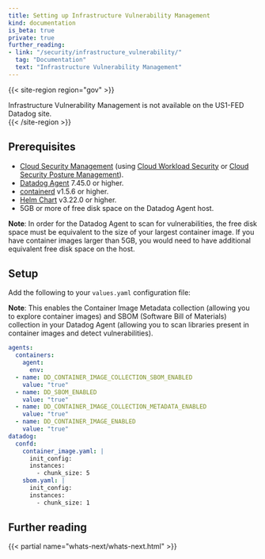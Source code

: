 ```yaml
---
title: Setting up Infrastructure Vulnerability Management 
kind: documentation
is_beta: true
private: true
further_reading:
- link: "/security/infrastructure_vulnerability/"
  tag: "Documentation"
  text: "Infrastructure Vulnerability Management"
---
```


{{< site-region region="gov" >}}
<div class="alert alert-warning">
Infrastructure Vulnerability Management is not available on the US1-FED Datadog site.
</div>
{{< /site-region >}}

## Prerequisites

- [Cloud Security Management][1] (using [Cloud Workload Security][2] or [Cloud Security Posture Management][3]).
- [Datadog Agent][6] 7.45.0 or higher.
- [containerd][4] v1.5.6 or higher.
- [Helm Chart][5] v3.22.0 or higher.
- 5GB or more of free disk space on the Datadog Agent host. 

**Note**: In order for the Datadog Agent to scan for vulnerabilities, the free disk space must be equivalent to the size of your largest container image. If you have container images larger than 5GB, you would need to have additional equivalent free disk space on the host. 

## Setup

Add the following to your `values.yaml` configuration file:

**Note**: This enables the Container Image Metadata collection (allowing you to explore container images) and SBOM (Software Bill of Materials) collection in your Datadog Agent (allowing you to scan libraries present in container images and detect vulnerabilities).

```yaml
agents:
  containers:
    agent:
      env:
  - name: DD_CONTAINER_IMAGE_COLLECTION_SBOM_ENABLED
    value: "true"
  - name: DD_SBOM_ENABLED
    value: "true"
  - name: DD_CONTAINER_IMAGE_COLLECTION_METADATA_ENABLED
    value: "true"
  - name: DD_CONTAINER_IMAGE_ENABLED
    value: "true"
datadog:
  confd:
    container_image.yaml: |
      init_config:
      instances:
        - chunk_size: 5
    sbom.yaml: |
      init_config:
      instances:
        - chunk_size: 1
```


[1]: https://docs.datadoghq.com/security/cloud_security_management
[2]: https://docs.datadoghq.com/security/cloud_workload_security/
[3]: https://docs.datadoghq.com/security/cspm/
[4]: https://kubernetes.io/docs/tasks/administer-cluster/migrating-from-dockershim/find-out-runtime-you-use/
[5]: https://docs.datadoghq.com/containers/kubernetes/installation/?tab=helm
[5]: https://docs.datadoghq.com/agent/
[6]: https://docs.datadoghq.com/agent/

## Further reading

{{< partial name="whats-next/whats-next.html" >}}